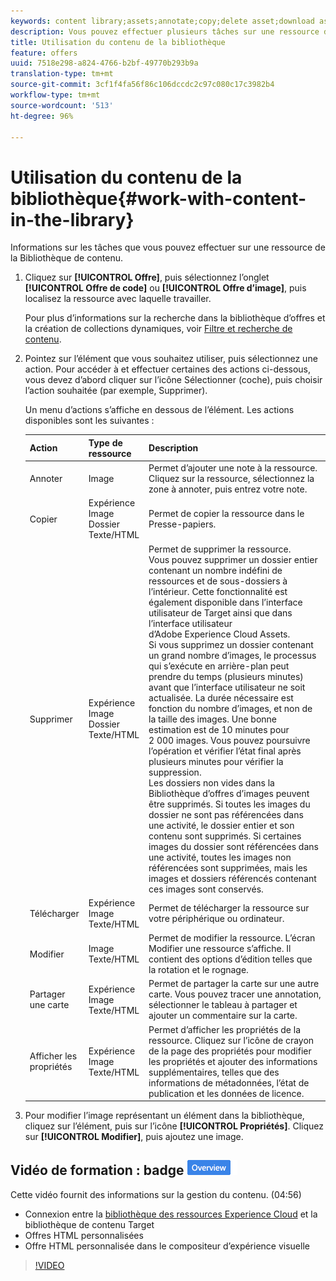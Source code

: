 ```yaml
---
keywords: content library;assets;annotate;copy;delete asset;download asset;edit content;share card;view content properties
description: Vous pouvez effectuer plusieurs tâches sur une ressource de la bibliothèque.
title: Utilisation du contenu de la bibliothèque
feature: offers
uuid: 7518e298-a824-4766-b2bf-49770b293b9a
translation-type: tm+mt
source-git-commit: 3cf1f4fa56f86c106dccdc2c97c080c17c3982b4
workflow-type: tm+mt
source-wordcount: '513'
ht-degree: 96%

---
```



# Utilisation du contenu de la bibliothèque{#work-with-content-in-the-library}

Informations sur les tâches que vous pouvez effectuer sur une ressource de la Bibliothèque de contenu.

1. Cliquez sur **[!UICONTROL Offre]**, puis sélectionnez l’onglet **[!UICONTROL Offre de code]** ou **[!UICONTROL Offre d’image]**, puis localisez la ressource avec laquelle travailler.

   Pour plus d’informations sur la recherche dans la bibliothèque d’offres et la création de collections dynamiques, voir [Filtre et recherche de contenu](../../c-experiences/c-manage-content/filter-and-search-content.md#concept_3B59B8F025BF4CEA82ECC5199D365276).

1. Pointez sur l’élément que vous souhaitez utiliser, puis sélectionnez une action. Pour accéder à et effectuer certaines des actions ci-dessous, vous devez d’abord cliquer sur l’icône Sélectionner (coche), puis choisir l’action souhaitée (par exemple, Supprimer).

   Un menu d’actions s’affiche en dessous de l’élément. Les actions disponibles sont les suivantes :

   | Action | Type de ressource | Description |
   |--- |--- |--- |
   | Annoter | Image | Permet d’ajouter une note à la ressource. Cliquez sur la ressource, sélectionnez la zone à annoter, puis entrez votre note. |
   | Copier | Expérience<br>Image<br>Dossier<br>Texte/HTML | Permet de copier la ressource dans le Presse-papiers. |
   | Supprimer | Expérience<br>Image<br>Dossier<br>Texte/HTML | Permet de supprimer la ressource.<br>Vous pouvez supprimer un dossier entier contenant un nombre indéfini de ressources et de sous-dossiers à l’intérieur. Cette fonctionnalité est également disponible dans l’interface utilisateur de Target ainsi que dans l’interface utilisateur d’Adobe Experience Cloud Assets.<br>Si vous supprimez un dossier contenant un grand nombre d’images, le processus qui s’exécute en arrière-plan peut prendre du temps (plusieurs minutes) avant que l’interface utilisateur ne soit actualisée. La durée nécessaire est fonction du nombre d’images, et non de la taille des images. Une bonne estimation est de 10 minutes pour 2 000 images. Vous pouvez poursuivre l’opération et vérifier l’état final après plusieurs minutes pour vérifier la suppression.<br> Les dossiers non vides dans la Bibliothèque d’offres d’images peuvent être supprimés. Si toutes les images du dossier ne sont pas référencées dans une activité, le dossier entier et son contenu sont supprimés. Si certaines images du dossier sont référencées dans une activité, toutes les images non référencées sont supprimées, mais les images et dossiers référencés contenant ces images sont conservés. |
   | Télécharger | Expérience<br>Image<br>Texte/HTML | Permet de télécharger la ressource sur votre périphérique ou ordinateur. |
   | Modifier | Image<br>Texte/HTML | Permet de modifier la ressource. L’écran Modifier une ressource s’affiche. Il contient des options d’édition telles que la rotation et le rognage. |
   | Partager une carte | Expérience<br>Image<br>Texte/HTML | Permet de partager la carte sur une autre carte. Vous pouvez tracer une annotation, sélectionner le tableau à partager et ajouter un commentaire sur la carte. |
   | Afficher les propriétés | Expérience<br>Image<br>Texte/HTML | Permet d’afficher les propriétés de la ressource. Cliquez sur l’icône de crayon de la page des propriétés pour modifier les propriétés et ajouter des informations supplémentaires, telles que des informations de métadonnées, l’état de publication et les données de licence. |

1. Pour modifier l’image représentant un élément dans la bibliothèque, cliquez sur l’élément, puis sur l’icône **[!UICONTROL Propriétés]**. Cliquez sur **[!UICONTROL Modifier]**, puis ajoutez une image.

## Vidéo de formation : badge ![Présentation du référentiel de contenu](/help/assets/overview.png)

Cette vidéo fournit des informations sur la gestion du contenu. (04:56)

* Connexion entre la [bibliothèque des ressources Experience Cloud](https://docs.adobe.com/content/help/en/core-services/interface/assets/creative-cloud.html) et la bibliothèque de contenu Target
* Offres HTML personnalisées
* Offre HTML personnalisée dans le compositeur d’expérience visuelle

>[!VIDEO](https://video.tv.adobe.com/v/17387)